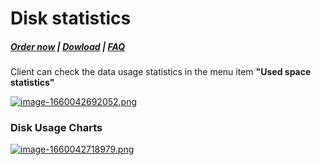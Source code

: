 # Disk statistics

#####  [Order now](https://puqcloud.com/index.php?rp=/store/whmcs-module-synology) | [Dowload](https://download.puqcloud.com/WHMCS/servers/PUQ_WHMCS-Synology/) | [FAQ](https://faq.puqcloud.com/)

Client can check the data usage statistics in the menu item **"Used space statistics"**

[![image-1660042692052.png](https://doc.puq.info/uploads/images/gallery/2022-08/scaled-1680-/image-1660042692052.png)](https://doc.puq.info/uploads/images/gallery/2022-08/image-1660042692052.png)

### Disk Usage Charts

[![image-1660042718979.png](https://doc.puq.info/uploads/images/gallery/2022-08/scaled-1680-/image-1660042718979.png)](https://doc.puq.info/uploads/images/gallery/2022-08/image-1660042718979.png)
